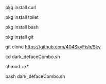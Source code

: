 pkg install curl

pkg install toilet

pkg install bash

pkg install git

git clone https://github.com/404SkyFish/Sky

cd dark_defaceCombo.sh

chmod +x*

bash dark_defaceCombo.sh
